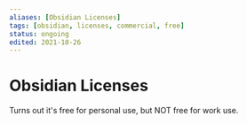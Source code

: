 ```yaml
---
aliases: [Obsidian Licenses]
tags: [obsidian, licenses, commercial, free]
status: ongoing
edited: 2021-10-26
---
```


# Obsidian Licenses
Turns out it's free for personal use, but NOT free for work use.
